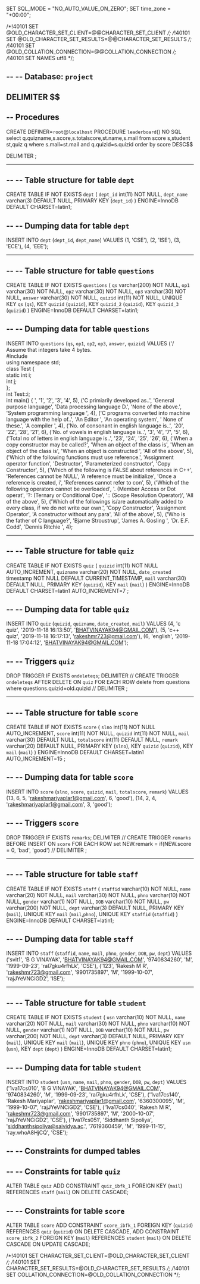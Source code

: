 SET SQL_MODE = "NO_AUTO_VALUE_ON_ZERO";
SET time_zone = "+00:00";


/*!40101 SET @OLD_CHARACTER_SET_CLIENT=@@CHARACTER_SET_CLIENT */;
/*!40101 SET @OLD_CHARACTER_SET_RESULTS=@@CHARACTER_SET_RESULTS */;
/*!40101 SET @OLD_COLLATION_CONNECTION=@@COLLATION_CONNECTION */;
/*!40101 SET NAMES utf8 */;

--
-- Database: `project`
--

DELIMITER $$
--
-- Procedures
--
CREATE DEFINER=`root`@`localhost` PROCEDURE `leaderboard`()
    NO SQL
select q.quizname,s.score,s.totalscore,st.name,s.mail from score s,student st,quiz q where s.mail=st.mail and q.quizid=s.quizid order by score DESC$$

DELIMITER ;

-- --------------------------------------------------------

--
-- Table structure for table `dept`
--

CREATE TABLE IF NOT EXISTS `dept` (
  `dept_id` int(11) NOT NULL,
  `dept_name` varchar(3) DEFAULT NULL,
  PRIMARY KEY (`dept_id`)
) ENGINE=InnoDB DEFAULT CHARSET=latin1;

--
-- Dumping data for table `dept`
--

INSERT INTO `dept` (`dept_id`, `dept_name`) VALUES
(1, 'CSE'),
(2, 'ISE'),
(3, 'ECE'),
(4, 'EEE');

-- --------------------------------------------------------

--
-- Table structure for table `questions`
--

CREATE TABLE IF NOT EXISTS `questions` (
  `qs` varchar(200) NOT NULL,
  `op1` varchar(30) NOT NULL,
  `op2` varchar(30) NOT NULL,
  `op3` varchar(30) NOT NULL,
  `answer` varchar(30) NOT NULL,
  `quizid` int(11) NOT NULL,
  UNIQUE KEY `qs` (`qs`),
  KEY `quizid` (`quizid`),
  KEY `quizid_2` (`quizid`),
  KEY `quizid_3` (`quizid`)
) ENGINE=InnoDB DEFAULT CHARSET=latin1;

--
-- Dumping data for table `questions`
--

INSERT INTO `questions` (`qs`, `op1`, `op2`, `op3`, `answer`, `quizid`) VALUES
('/ Assume that integers take 4 bytes.<br>  #include<iostream> <br>    using namespace std; <br>       class Test  { <br>   static int i;<br>    int j;<br>  }; <br>    int Test::i; <br>    int main() { ', '1', '2', '3', '4', 5),
('C primiarily developed as..', 'General purpose language', 'Data processing language D.', 'None of the above.', 'System programming language  ', 4),
('C programs converted into machine language with the help of..', 'An Editor  ', 'An operating system', ' None of these.', 'A compiler  ', 4),
('No. of consonant in english language is..', '20', '22', '28', '21', 6),
('No. of vowels in english language is..', '3', '4', '7', '5', 6),
('Total no of letters in english language is..', '23', '24', '25', '26', 6),
('When a copy constructor may be called?', 'When an object of the class is', 'When an object of the class is', 'When an object is constructed ', 'All of the above', 5),
('Which of the following functions must use reference.', 'Assignment operator function', 'Destructor', 'Parameterized constructor', 'Copy Constructor', 5),
('Which of the following is FALSE about references in C++', 'References cannot be NULL', 'A reference must be initialize', 'Once a reference is created, i', 'References cannot refer to con', 5),
('Which of the following operators cannot be overloaded', '. (Member Access or Dot operat', '?: (Ternary or Conditional Ope', ':: (Scope Resolution Operator)', 'All of the above', 5),
('Which of the followings is/are automatically added to every class, if we do not write our own.', 'Copy Constructor', 'Assignment Operator', 'A constructor without any para', 'All of the above', 5),
('Who is the father of C language?', 'Bjarne Stroustrup', 'James A. Gosling  ', 'Dr. E.F. Codd', 'Dennis Ritchie  ', 4);

-- --------------------------------------------------------

--
-- Table structure for table `quiz`
--

CREATE TABLE IF NOT EXISTS `quiz` (
  `quizid` int(11) NOT NULL AUTO_INCREMENT,
  `quizname` varchar(20) NOT NULL,
  `date_created` timestamp NOT NULL DEFAULT CURRENT_TIMESTAMP,
  `mail` varchar(30) DEFAULT NULL,
  PRIMARY KEY (`quizid`),
  KEY `mail` (`mail`)
) ENGINE=InnoDB  DEFAULT CHARSET=latin1 AUTO_INCREMENT=7 ;

--
-- Dumping data for table `quiz`
--

INSERT INTO `quiz` (`quizid`, `quizname`, `date_created`, `mail`) VALUES
(4, 'c quiz', '2019-11-18 16:13:50', 'BHATVINAYAK94@GMAIL.COM'),
(5, 'c++ quiz', '2019-11-18 16:17:13', 'rakeshmr723@gmail.com'),
(6, 'english', '2019-11-18 17:04:12', 'BHATVINAYAK94@GMAIL.COM');

--
-- Triggers `quiz`
--
DROP TRIGGER IF EXISTS `ondeleteqs`;
DELIMITER //
CREATE TRIGGER `ondeleteqs` AFTER DELETE ON `quiz`
 FOR EACH ROW delete from questions where questions.quizid=old.quizid
//
DELIMITER ;

-- --------------------------------------------------------

--
-- Table structure for table `score`
--

CREATE TABLE IF NOT EXISTS `score` (
  `slno` int(11) NOT NULL AUTO_INCREMENT,
  `score` int(11) NOT NULL,
  `quizid` int(11) NOT NULL,
  `mail` varchar(30) DEFAULT NULL,
  `totalscore` int(11) DEFAULT NULL,
  `remark` varchar(20) DEFAULT NULL,
  PRIMARY KEY (`slno`),
  KEY `quizid` (`quizid`),
  KEY `mail` (`mail`)
) ENGINE=InnoDB  DEFAULT CHARSET=latin1 AUTO_INCREMENT=15 ;

--
-- Dumping data for table `score`
--

INSERT INTO `score` (`slno`, `score`, `quizid`, `mail`, `totalscore`, `remark`) VALUES
(13, 6, 5, 'rakeshmariyaplar1@gmail.com', 6, 'good'),
(14, 2, 4, 'rakeshmariyaplar1@gmail.com', 3, 'good');

--
-- Triggers `score`
--
DROP TRIGGER IF EXISTS `remarks`;
DELIMITER //
CREATE TRIGGER `remarks` BEFORE INSERT ON `score`
 FOR EACH ROW set NEW.remark = if(NEW.score = 0, 'bad', 'good')
//
DELIMITER ;

-- --------------------------------------------------------

--
-- Table structure for table `staff`
--

CREATE TABLE IF NOT EXISTS `staff` (
  `staffid` varchar(10) NOT NULL,
  `name` varchar(20) NOT NULL,
  `mail` varchar(30) NOT NULL,
  `phno` varchar(10) NOT NULL,
  `gender` varchar(1) NOT NULL,
  `DOB` varchar(10) NOT NULL,
  `pw` varchar(200) NOT NULL,
  `dept` varchar(3) DEFAULT NULL,
  PRIMARY KEY (`mail`),
  UNIQUE KEY `mail` (`mail`,`phno`),
  UNIQUE KEY `staffid` (`staffid`)
) ENGINE=InnoDB DEFAULT CHARSET=latin1;

--
-- Dumping data for table `staff`
--

INSERT INTO `staff` (`staffid`, `name`, `mail`, `phno`, `gender`, `DOB`, `pw`, `dept`) VALUES
('svit1', 'B G VINAYAK', 'BHATVINAYAK94@GMAIL.COM', '9740834260', 'M', '1999-09-23', 'ral7gku4rfhLk', 'CSE'),
('123', 'Rakesh M R', 'rakeshmr723@gmail.com', '9901735897', 'M', '1999-10-07', 'rajJYeVNCiGD2', 'ISE');

-- --------------------------------------------------------

--
-- Table structure for table `student`
--

CREATE TABLE IF NOT EXISTS `student` (
  `usn` varchar(10) NOT NULL,
  `name` varchar(20) NOT NULL,
  `mail` varchar(30) NOT NULL,
  `phno` varchar(10) NOT NULL,
  `gender` varchar(1) NOT NULL,
  `DOB` varchar(10) NOT NULL,
  `pw` varchar(200) NOT NULL,
  `dept` varchar(3) DEFAULT NULL,
  PRIMARY KEY (`mail`),
  UNIQUE KEY `mail` (`mail`),
  UNIQUE KEY `phno` (`phno`),
  UNIQUE KEY `usn` (`usn`),
  KEY `dept` (`dept`)
) ENGINE=InnoDB DEFAULT CHARSET=latin1;

--
-- Dumping data for table `student`
--

INSERT INTO `student` (`usn`, `name`, `mail`, `phno`, `gender`, `DOB`, `pw`, `dept`) VALUES
('1va17cs010', 'B G VINAYAK', 'BHATVINAYAK94@GMAIL.COM', '9740834260', 'M', '1999-09-23', 'ral7gku4rfhLk', 'CSE'),
('1va17cs140', 'Rakesh Mariyaplar', 'rakeshmariyaplar1@gmail.com', '6360300095', 'M', '1999-10-07', 'rajJYeVNCiGD2', 'CSE'),
('1va17cs040', 'Rakesh M R', 'rakeshmr723@gmail.com', '9901735897', 'M', '2000-10-07', 'rajJYeVNCiGD2', 'CSE'),
('1va17cs051', 'Siddhanth Sipoliya', 'siddhanthsipoliya@saividya.ac.', '7619360459', 'M', '1999-11-15', 'ray.whoA8HjCQ', 'CSE');

--
-- Constraints for dumped tables
--

--
-- Constraints for table `quiz`
--
ALTER TABLE `quiz`
  ADD CONSTRAINT `quiz_ibfk_1` FOREIGN KEY (`mail`) REFERENCES `staff` (`mail`) ON DELETE CASCADE;

--
-- Constraints for table `score`
--
ALTER TABLE `score`
  ADD CONSTRAINT `score_ibfk_1` FOREIGN KEY (`quizid`) REFERENCES `quiz` (`quizid`) ON DELETE CASCADE,
  ADD CONSTRAINT `score_ibfk_2` FOREIGN KEY (`mail`) REFERENCES `student` (`mail`) ON DELETE CASCADE ON UPDATE CASCADE;

/*!40101 SET CHARACTER_SET_CLIENT=@OLD_CHARACTER_SET_CLIENT */;
/*!40101 SET CHARACTER_SET_RESULTS=@OLD_CHARACTER_SET_RESULTS */;
/*!40101 SET COLLATION_CONNECTION=@OLD_COLLATION_CONNECTION */;
